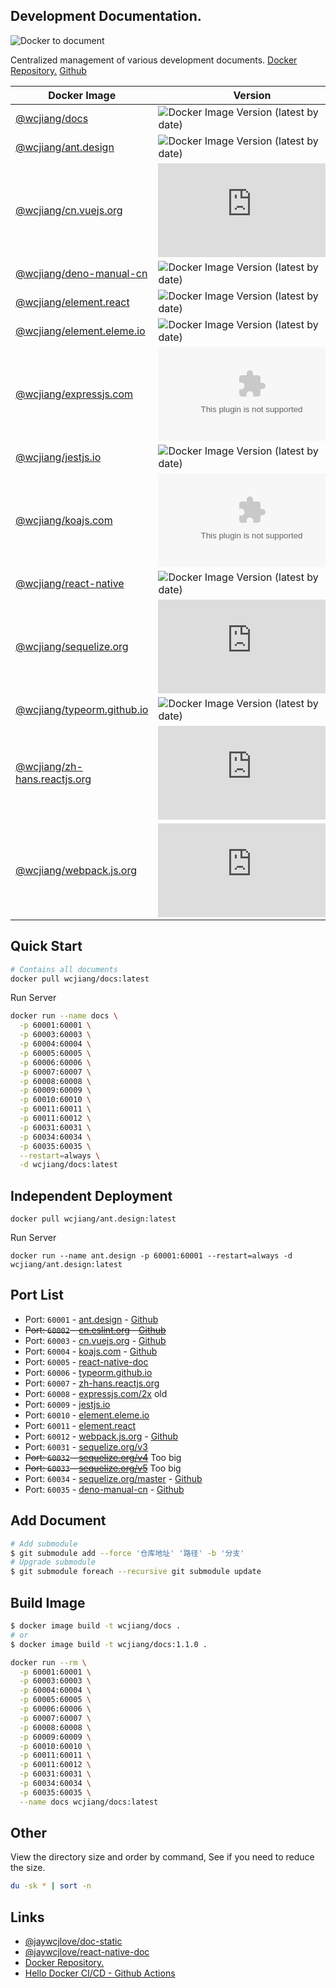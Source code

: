 Development Documentation.
----

![Docker to document](https://github.com/jaywcjlove/docs/workflows/Docker%20to%20document/badge.svg)

Centralized management of various development documents. [Docker Repository.](https://hub.docker.com/r/wcjiang/docs) [Github](https://github.com/jaywcjlove/docs)

Docker Image | Version
---- | ----
[@wcjiang/docs](https://hub.docker.com/r/wcjiang/docs) | ![Docker Image Version (latest by date)](https://img.shields.io/docker/v/wcjiang/docs)
[@wcjiang/ant.design](https://hub.docker.com/r/wcjiang/ant.design) | ![Docker Image Version (latest by date)](https://img.shields.io/docker/v/wcjiang/ant.design)
[@wcjiang/cn.vuejs.org](https://hub.docker.com/r/wcjiang/cn.vuejs.org) | ![Docker Image Version (latest by date)](https://img.shields.io/docker/v/wcjiang/cn.vuejs.org)
[@wcjiang/deno-manual-cn](https://hub.docker.com/r/wcjiang/deno-manual-cn) | ![Docker Image Version (latest by date)](https://img.shields.io/docker/v/wcjiang/deno-manual-cn)
[@wcjiang/element.react](https://hub.docker.com/r/wcjiang/element.react) | ![Docker Image Version (latest by date)](https://img.shields.io/docker/v/wcjiang/element.react)
[@wcjiang/element.eleme.io](https://hub.docker.com/r/wcjiang/element.eleme.io) | ![Docker Image Version (latest by date)](https://img.shields.io/docker/v/wcjiang/element.eleme.io)
[@wcjiang/expressjs.com](https://hub.docker.com/r/wcjiang/expressjs.com) | ![Docker Image Version (latest by date)](https://img.shields.io/docker/v/wcjiang/expressjs.com)
[@wcjiang/jestjs.io](https://hub.docker.com/r/wcjiang/jestjs.io) | ![Docker Image Version (latest by date)](https://img.shields.io/docker/v/wcjiang/jestjs.io)
[@wcjiang/koajs.com](https://hub.docker.com/r/wcjiang/koajs.com) | ![Docker Image Version (latest by date)](https://img.shields.io/docker/v/wcjiang/koajs.com)
[@wcjiang/react-native](https://hub.docker.com/r/wcjiang/react-native) | ![Docker Image Version (latest by date)](https://img.shields.io/docker/v/wcjiang/react-native)
[@wcjiang/sequelize.org](https://hub.docker.com/r/wcjiang/sequelize.org) | ![Docker Image Version (latest by date)](https://img.shields.io/docker/v/wcjiang/sequelize.org)
[@wcjiang/typeorm.github.io](https://hub.docker.com/r/wcjiang/typeorm.github.io) | ![Docker Image Version (latest by date)](https://img.shields.io/docker/v/wcjiang/typeorm.github.io)
[@wcjiang/zh-hans.reactjs.org](https://hub.docker.com/r/wcjiang/zh-hans.reactjs.org) | ![Docker Image Version (latest by date)](https://img.shields.io/docker/v/wcjiang/zh-hans.reactjs.org)
[@wcjiang/webpack.js.org](https://hub.docker.com/r/wcjiang/webpack.js.org) | ![Docker Image Version (latest by date)](https://img.shields.io/docker/v/wcjiang/webpack.js.org)

## Quick Start

```bash
# Contains all documents
docker pull wcjiang/docs:latest
```

Run Server

```bash
docker run --name docs \
  -p 60001:60001 \
  -p 60003:60003 \
  -p 60004:60004 \
  -p 60005:60005 \
  -p 60006:60006 \
  -p 60007:60007 \
  -p 60008:60008 \
  -p 60009:60009 \
  -p 60010:60010 \
  -p 60011:60011 \
  -p 60011:60012 \
  -p 60031:60031 \
  -p 60034:60034 \
  -p 60035:60035 \
  --restart=always \
  -d wcjiang/docs:latest
```

## Independent Deployment

```shell
docker pull wcjiang/ant.design:latest
```

Run Server

```shell
docker run --name ant.design -p 60001:60001 --restart=always -d wcjiang/ant.design:latest
```

## Port List

- Port: `60001` - [ant.design](https://ant.design/) - [Github](https://github.com/ant-design/ant-design)
- ~~Port: `60002` - [cn.eslint.org](https://cn.eslint.org/) - [Github](https://github.com/eslint/cn.eslint.org)~~
- Port: `60003` - [cn.vuejs.org](https://cn.vuejs.org/) - [Github](https://github.com/vuejs/cn.vuejs.org)
- Port: `60004` - [koajs.com](https://koajs.com/) - [Github](https://github.com/koajs/koajs.com)
- Port: `60005` - [react-native-doc](https://facebook.github.io/react-native/)
- Port: `60006` - [typeorm.github.io](https://typeorm.io/)
- Port: `60007` - [zh-hans.reactjs.org](https://zh-hans.reactjs.org/)
- Port: `60008` - [expressjs.com/2x](http://expressjs.com/) old
- Port: `60009` - [jestjs.io](https://jestjs.io/)
- Port: `60010` - [element.eleme.io](https://element.eleme.io)
- Port: `60011` - [element.react](https://elemefe.github.io/element-react)
- Port: `60012` - [webpack.js.org](https://webpack.js.org/) - [Github](https://github.com/webpack/webpack.js.org)
- Port: `60031` - [sequelize.org/v3](https://sequelize.org/v3/)
- ~~Port: `60032` - [sequelize.org/v4](https://sequelize.org/v4/)~~ Too big
- ~~Port: `60033` - [sequelize.org/v5](https://sequelize.org/v5/)~~ Too big
- Port: `60034` - [sequelize.org/master](https://sequelize.org/) - [Github](https://github.com/sequelize/sequelize.org)
- Port: `60035` - [deno-manual-cn](https://nugine.github.io/deno-manual-cn/) - [Github](https://github.com/Nugine/deno-manual-cn)

## Add Document

```bash
# Add submodule
$ git submodule add --force '仓库地址' '路径' -b '分支'
# Upgrade submodule
$ git submodule foreach --recursive git submodule update
```

## Build Image

```bash
$ docker image build -t wcjiang/docs .
# or
$ docker image build -t wcjiang/docs:1.1.0 .
```

```bash
docker run --rm \
  -p 60001:60001 \
  -p 60003:60003 \
  -p 60004:60004 \
  -p 60005:60005 \
  -p 60006:60006 \
  -p 60007:60007 \
  -p 60008:60008 \
  -p 60009:60009 \
  -p 60010:60010 \
  -p 60011:60011 \
  -p 60011:60012 \
  -p 60031:60031 \
  -p 60034:60034 \
  -p 60035:60035 \
  --name docs wcjiang/docs:latest
```

## Other

View the directory size and order by command, See if you need to reduce the size.

```bash
du -sk * | sort -n
```

## Links

- [@jaywcjlove/doc-static](https://github.com/jaywcjlove/doc-static)
- [@jaywcjlove/react-native-doc](https://github.com/jaywcjlove/react-native-doc)
- [Docker Repository.](https://hub.docker.com/r/wcjiang/docs)
- [Hello Docker CI/CD - Github Actions](https://www.basefactor.com/github-actions-docker)
